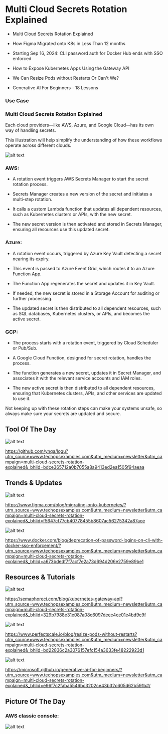 # Multi Cloud Secrets Rotation Explained

- Multi Cloud Secrets Rotation Explained

- How Figma Migrated onto K8s in Less Than 12 months

- Starting Sep 16, 2024: CLI password auth for Docker Hub ends with SSO enforced

- How to Expose Kubernetes Apps Using the Gateway API

- We Can Resize Pods without Restarts Or Can't We?

- Generative AI For Beginners - 18 Lessons


### Use Case

### Multi Cloud Secrets Rotation Explained

Each cloud providers—like AWS, Azure, and Google Cloud—has its own way of handling secrets.

This illustration will help simplify the understanding of how these workflows operate across different clouds.

![alt text](<unnamed (8).gif>)

### AWS:

- A rotation event triggers AWS Secrets Manager to start the secret rotation process.

- Secrets Manager creates a new version of the secret and initiates a multi-step rotation.

- It calls a custom Lambda function that updates all dependent resources, such as Kubernetes clusters or APIs, with the new secret.

- The new secret version is then activated and stored in Secrets Manager, ensuring all resources use this updated secret.

### Azure:

- A rotation event occurs, triggered by Azure Key Vault detecting a secret nearing its expiry.

- This event is passed to Azure Event Grid, which routes it to an Azure Function App.

- The Function App regenerates the secret and updates it in Key Vault.

- If needed, the new secret is stored in a Storage Account for auditing or further processing.

- The updated secret is then distributed to all dependent resources, such as SQL databases, Kubernetes clusters, or APIs, and becomes the active secret.

### GCP:

- The process starts with a rotation event, triggered by Cloud Scheduler or Pub/Sub.

- A Google Cloud Function, designed for secret rotation, handles the process.

- The function generates a new secret, updates it in Secret Manager, and associates it with the relevant service accounts and IAM roles.

- The new active secret is then distributed to all dependent resources, ensuring that Kubernetes clusters, APIs, and other services are updated to use it.

Not keeping up with these rotation steps can make your systems unsafe, so always make sure your secrets are updated and secure.

## Tool Of The Day

![alt text](image.png)

https://github.com/ynqa/logu?utm_source=www.techopsexamples.com&utm_medium=newsletter&utm_campaign=multi-cloud-secrets-rotation-explained&_bhlid=bdce365712a0b7055a8a9413ed2ea1505f94aeaa


## Trends & Updates

![alt text](image-1.png)

https://www.figma.com/blog/migrating-onto-kubernetes/?utm_source=www.techopsexamples.com&utm_medium=newsletter&utm_campaign=multi-cloud-secrets-rotation-explained&_bhlid=f5647cf77cb40778455b8607ac56275342a87ace

![alt text](image-2.png)

https://www.docker.com/blog/deprecation-of-password-logins-on-cli-with-docker-sso-enforcement/?utm_source=www.techopsexamples.com&utm_medium=newsletter&utm_campaign=multi-cloud-secrets-rotation-explained&_bhlid=a673bdedf7f7acf7e2a73d694d206e2759e89be1

## Resources & Tutorials

![alt text](image-3.png)

https://semaphoreci.com/blog/kubernetes-gateway-api?utm_source=www.techopsexamples.com&utm_medium=newsletter&utm_campaign=multi-cloud-secrets-rotation-explained&_bhlid=329b7988e31e087a08c6097deec4ce01e4bd9c9f

![alt text](image-4.png)

https://www.perfectscale.io/blog/resize-pods-without-restarts?utm_source=www.techopsexamples.com&utm_medium=newsletter&utm_campaign=multi-cloud-secrets-rotation-explained&_bhlid=bd22836c2a3076157efc154a3633fe48222923d1

![alt text](image-5.png)

https://microsoft.github.io/generative-ai-for-beginners/?utm_source=www.techopsexamples.com&utm_medium=newsletter&utm_campaign=multi-cloud-secrets-rotation-explained&_bhlid=e96f7c2faba5546bc3202ce43b32c605d62b591b#/


## Picture Of The Day

### AWS classic console:

![alt text](<unnamed (8).jpg>)

